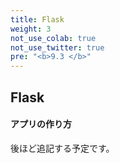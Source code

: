 ```yaml
---
title: Flask
weight: 3
not_use_colab: true
not_use_twitter: true
pre: "<b>9.3 </b>"
---
```


## Flask

#### アプリの作り方

後ほど追記する予定です。